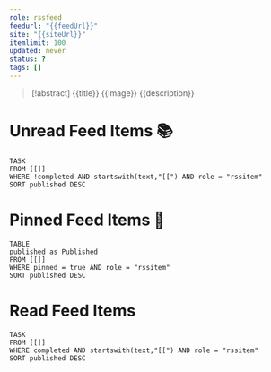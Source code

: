 ```yaml
---
role: rssfeed
feedurl: "{{feedUrl}}"
site: "{{siteUrl}}"
itemlimit: 100
updated: never
status: ?
tags: []
---
```

> [!abstract] {{title}}
> {{image}}
> {{description}}

# Unread Feed Items 📚
~~~dataview
TASK
FROM [[]]
WHERE !completed AND startswith(text,"[[") AND role = "rssitem"
SORT published DESC
~~~

# Pinned Feed Items 📍
~~~dataview
TABLE
published as Published
FROM [[]]
WHERE pinned = true AND role = "rssitem"
SORT published DESC
~~~

# Read Feed Items
~~~dataview
TASK
FROM [[]]
WHERE completed AND startswith(text,"[[") AND role = "rssitem"
SORT published DESC
~~~